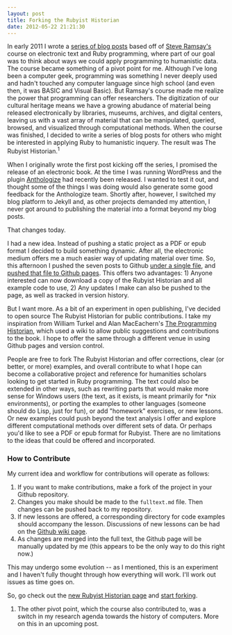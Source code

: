 ```yaml
---
layout: post
title: Forking the Rubyist Historian
date: 2012-05-22 21:21:30
---
```


In early 2011 I wrote a [series of blog posts](http://www.jasonheppler.org/2010/12/29/the-rubyist-historian-getting-started.html) based off of [Steve Ramsay's](http://lenz.unl.edu/) course on electronic text and Ruby programming, where part of our goal was to think about ways we could apply programming to humanistic data. The course became something of a pivot point for me. Although I've long been a computer geek, programming was something I never deeply used and hadn't touched any computer language since high school (and even then, it was BASIC and Visual Basic). But Ramsay's course made me realize the power that programming can offer researchers. The digitization of our cultural heritage means we have a growing abudance of material being released electronically by libraries, museums, archives, and digital centers, leaving us with a vast array of material that can be manipulated, queried, browsed, and visualized through computational methods. When the course was finished, I decided to write a series of blog posts for others who might be interested in applying Ruby to humanistic inquery. The result was The Rubyist Historian.<sup>1</sup>

When I originally wrote the first post kicking off the series, I promised the release of an electronic book. At the time I was running WordPress and the plugin [Anthologize](http://anthologize.org/) had recently been released. I wanted to test it out, and thought some of the things I was doing would also generate some good feedback for the Anthologize team. Shortly after, however, I switched my blog platform to Jekyll and, as other projects demanded my attention, I never got around to publishing the material into a format beyond my blog posts.

That changes today. 

I had a new idea. Instead of pushing a static project as a PDF or epub format I decided to build something dynamic. After all, the electronic medium offers me a much easier way of updating material over time. So, this afternoon I pushed the seven posts to Github [under a single file](https://github.com/hepplerj/rubyist-historian/blob/master/fulltext.md), and [pushed that file to Github pages](http://hepplerj.github.com/rubyist-historian/). This offers two advantages: 1) Anyone interested can now download a copy of the Rubyist Historian and all example code to use, 2) Any updates I make can also be pushed to the page, as well as tracked in version history.

But I want more. As a bit of an experiment in open publishing, I've decided to open source The Rubyist Historian for public contributions. I take my inspiration from William Turkel and Alan MacEachern's [The Programming Historian](http://www.niche-canada.org/programming-historian), which used a wiki to allow public suggestions and contributions to the book. I hope to offer the same through a different venue in using Github pages and version control.

People are free to fork The Rubyist Historian and offer corrections, clear (or better, or more) examples, and overall contribute to what I hope can become a collaborative project and reference for humanities scholars looking to get started in Ruby programming. The text could also be extended in other ways, such as rewriting parts that would make more sense for Windows users (the text, as it exists, is meant primarily for *nix environments), or porting the examples to other languages (someone should do Lisp, just for fun), or add "homework" exercises, or new lessons. Or new examples could push beyond the text analysis I offer and explore different computational methods over different sets of data. Or perhaps you'd like to see a PDF or epub format for Rubyist. There are no limitations to the ideas that could be offered and incorporated.

### How to Contribute

My current idea and workflow for contributions will operate as follows:

1. If you want to make contributions, make a fork of the project in your Github repository.
2. Changes you make should be made to the <code>fulltext.md</code> file. Then changes can be pushed back to my repository.
3. If new lessons are offered, a corresponding directory for code examples should accompany the lesson. Discussions of new lessons can be had on the [Github wiki page](https://github.com/hepplerj/rubyist-historian/wiki). 
4. As changes are merged into the full text, the Github page will be manually updated by me (this appears to be the only way to do this right now.)

This may undergo some evolution -- as I mentioned, this is an experiment and I haven't fully thought through how everything will work. I'll work out issues as time goes on.

So, go check out the [new Rubyist Historian page](http://hepplerj.github.com/rubyist-historian/) and [start forking](https://github.com/hepplerj/rubyist-historian/).

<ol class="footnotes">
	<li>The other pivot point, which the course also contributed to, was a switch in my research agenda towards the history of computers. More on this in an upcoming post.</li>
</ol>